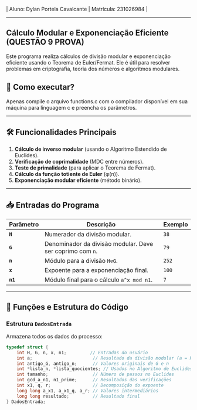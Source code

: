 | Aluno: Dylan Portela Cavalcante | Matrícula: 231026984 |

---

## Cálculo Modular e Exponenciação Eficiente (QUESTÃO 9 PROVA)

Este programa realiza cálculos de divisão modular e exponenciação eficiente usando o Teorema de Euler/Fermat. Ele é útil para resolver problemas em criptografia, teoria dos números e algoritmos modulares.

## 📜 Como executar?
Apenas compile o arquivo functions.c com o compilador disponível em sua máquina para linguagem c e preencha os parâmetros.

---

## 🛠️ Funcionalidades Principais
1. **Cálculo de inverso modular** (usando o Algoritmo Estendido de Euclides).
2. **Verificação de coprimalidade** (MDC entre números).
3. **Teste de primalidade** (para aplicar o Teorema de Fermat).
4. **Cálculo da função totiente de Euler** (φ(n)).
5. **Exponenciação modular eficiente** (método binário).

---

## 📥 Entradas do Programa
| Parâmetro | Descrição | Exemplo |
|-----------|------------|---------|
| **`H`** | Numerador da divisão modular. | `38` |
| **`G`** | Denominador da divisão modular. Deve ser coprimo com `n`. | `79` |
| **`n`** | Módulo para a divisão `H⊘G`. | `252` |
| **`x`** | Expoente para a exponenciação final. | `100` |
| **`n1`** | Módulo final para o cálculo `a^x mod n1`. | `7` |

---

## 📜 Funções e Estrutura do Código

### Estrutura `DadosEntrada`
Armazena todos os dados do processo:
```c
typedef struct {
    int H, G, n, x, n1;         // Entradas do usuário
    int a;                       // Resultado da divisão modular (a = H/G mod n)
    int antigo_G, antigo_n;      // Valores originais de G e n
    int *lista_n, *lista_quocientes; // Usados no Algoritmo de Euclides
    int tamanho;                 // Número de passos no Euclides
    int gcd_a_n1, n1_prime;      // Resultados das verificações
    int x1, q, r;                // Decomposição do expoente
    long long a_x1, a_x1_q, a_r; // Valores intermediários
    long long resultado;         // Resultado final
} DadosEntrada;

